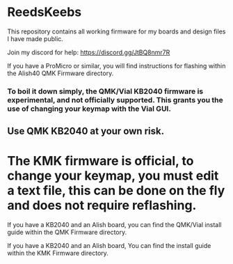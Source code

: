 # ReedsKeebs
This repository contains all working firmware for my boards and design files I have made public.  

Join my discord for help: https://discord.gg/JtBQ8nmr7R

If you have a ProMicro or similar, you will find instructions for flashing within the Alish40 QMK Firmware directory.

### To boil it down simply, the QMK/Vial KB2040 firmware is experimental, and not officially supported. This grants you the use of changing your keymap with the Vial GUI. 
## Use QMK KB2040 at your own risk.

# The KMK firmware is official, to change your keymap, you must edit a text file, this can be done on the fly and does not require reflashing.

If you have a KB2040 and an Alish board, you can find the QMK/Vial install guide within the QMK Firmware directory.

If you have a KB2040 and an Alish board, You can find the install guide within the KMK Firmware directory.  
